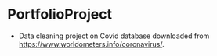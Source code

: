 # PortfolioProject
* Data cleaning project on Covid database downloaded from https://www.worldometers.info/coronavirus/.
